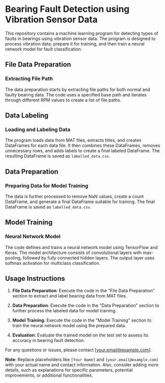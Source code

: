 # Bearing Fault Detection using Vibration Sensor Data

This repository contains a machine learning program for detecting types of faults in bearings using vibration sensor data. The program is designed to process vibration data, prepare it for training, and then train a neural network model for fault classification.

## File Data Preparation

### Extracting File Path

The data preparation starts by extracting file paths for both normal and faulty bearing data. The code uses a specified base path and iterates through different RPM values to create a list of file paths.

## Data Labeling

### Loading and Labeling Data

The program loads data from MAT files, extracts titles, and creates DataFrames for each data file. It then combines these DataFrames, removes unnecessary rows, and adds labels to create a final labeled DataFrame. The resulting DataFrame is saved as `labelled_data.csv`.

## Data Preparation

### Preparing Data for Model Training

The data is further processed to remove NaN values, create a count DataFrame, and generate a final DataFrame suitable for training. The final DataFrame is saved as `labelled_data.csv`.

## Model Training

### Neural Network Model

The code defines and trains a neural network model using TensorFlow and Keras. The model architecture consists of convolutional layers with max-pooling, followed by fully connected hidden layers. The output layer uses softmax activation for multiclass classification.

## Usage Instructions

1. **File Data Preparation**: Execute the code in the "File Data Preparation" section to extract and label bearing data from MAT files.

2. **Data Preparation**: Execute the code in the "Data Preparation" section to further process the labeled data for model training.

3. **Model Training**: Execute the code in the "Model Training" section to train the neural network model using the prepared data.

4. **Evaluation**: Evaluate the trained model on the test set to assess its accuracy in bearing fault detection.



For any questions or issues, please contact [your.email@example.com].

**Note**: Replace placeholders like `[Your Name]` and `[your.email@example.com]` with your actual name and contact information. Also, consider adding more details, such as explanations for specific parameters, potential improvements, or additional functionalities.

